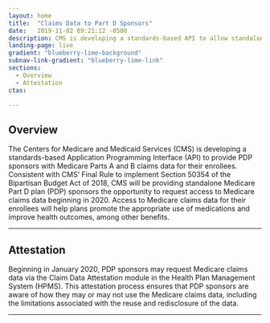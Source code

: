 ```yaml
---
layout: home
title:  "Claims Data to Part D Sponsors"
date:   2019-11-02 09:21:12 -0500 
description: CMS is developing a standards-based API to allow standalone Medicare Part D plan (PDP) sponsors to retrieve Medicare claims data for their enrollees.
landing-page: live
gradient: "blueberry-lime-background"
subnav-link-gradient: "blueberry-lime-link"
sections:
  - Overview
  - Attestation  
ctas:

---
```



## Overview

The Centers for Medicare and Medicaid Services (CMS) is developing a standards-based 
Application Programming Interface (API) to provide PDP sponsors with Medicare Parts A and B claims 
data for their enrollees. Consistent with CMS’ Final Rule to implement Section 50354 of the 
Bipartisan Budget Act of 2018, CMS will be providing standalone Medicare Part D plan (PDP) sponsors
the opportunity to request access to Medicare claims data beginning in 2020. Access to Medicare 
claims data for their enrollees will help plans promote the appropriate use of medications and 
improve health outcomes, among other benefits.

---

## Attestation

Beginning in January 2020, PDP sponsors may request Medicare claims data via the Claim Data Attestation module in 
the Health Plan Management System (HPMS). This attestation process ensures that PDP sponsors are aware of how 
they may or may not use the Medicare claims data, including the limitations associated with the reuse and redisclosure 
of the data.

---